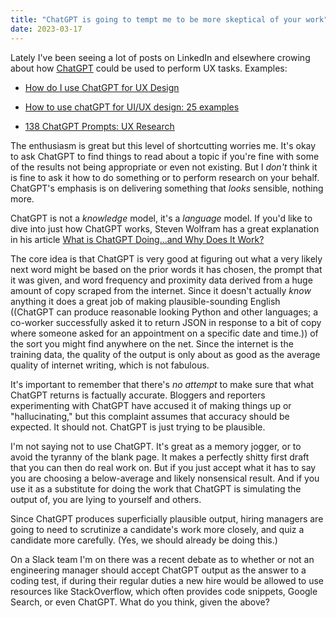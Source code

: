 ```yaml
---
title: "ChatGPT is going to tempt me to be more skeptical of your work"
date: 2023-03-17
---
```


Lately I've been seeing a lot of posts on LinkedIn and elsewhere crowing about how [ChatGPT](https://openai.com/blog/chatgpt) could be used to perform UX tasks. Examples:

- [How do I use ChatGPT for UX Design](https://www.linkedin.com/posts/prasadneurgaonkar_ux-spring-activity-7029496857881976832-0qkn/?utm_source=share&utm_medium=member_desktop)

- [How to use chatGPT for UI/UX design: 25 examples](https://blog.prototypr.io/how-to-use-chatgpt-for-ui-ux-design-25-examples-f7772bea3e70)

- [138 ChatGPT Prompts: UX Research](https://www.linkedin.com/search/results/content/?keywords=CHatGPT%20UX&sid=HvB&update=urn%3Ali%3Afs_updateV2%3A\(urn%3Ali%3Aactivity%3A7025825091179462656%2CBLENDED_SEARCH_FEED%2CEMPTY%2CDEFAULT%2Cfalse\))

The enthusiasm is great but this level of shortcutting worries me. It's okay to ask ChatGPT to find things to read about a topic if you're fine with some of the results not being appropriate or even not existing. But I _don't_ think it is fine to ask it how to do something or to perform research on your behalf. ChatGPT's emphasis is on delivering something that _looks_ sensible, nothing more.

ChatGPT is not a _knowledge_ model, it's a _language_ model. If you'd like to dive into just how ChatGPT works, Steven Wolfram has a great explanation in his article [What is ChatGPT Doing…and Why Does It Work?](https://writings.stephenwolfram.com/2023/02/what-is-chatgpt-doing-and-why-does-it-work/)

The core idea is that ChatGPT is very good at figuring out what a very likely next word might be based on the prior words it has chosen, the prompt that it was given, and word frequency and proximity data derived from a huge amount of copy scraped from the internet. Since it doesn't actually _know_ anything it does a great job of making plausible-sounding English ((ChatGPT can produce reasonable looking Python and other languages; a co-worker successfully asked it to return JSON in response to a bit of copy where someone asked for an appointment on a specific date and time.)) of the sort you might find anywhere on the net. Since the internet is the training data, the quality of the output is only about as good as the average quality of internet writing, which is not fabulous.

It's important to remember that there's _no attempt_ to make sure that what ChatGPT returns is factually accurate. Bloggers and reporters experimenting with ChatGPT have accused it of making things up or "hallucinating," but this complaint assumes that accuracy should be expected. It should not. ChatGPT is just trying to be plausible.

I'm not saying not to use ChatGPT. It's great as a memory jogger, or to avoid the tyranny of the blank page. It makes a perfectly shitty first draft that you can then do real work on. But if you just accept what it has to say you are choosing a below-average and likely nonsensical result. And if you use it as a substitute for doing the work that ChatGPT is simulating the output of, you are lying to yourself and others.

Since ChatGPT produces superficially plausible output, hiring managers are going to need to scrutinize a candidate's work more closely, and quiz a candidate more carefully. (Yes, we should already be doing this.)

On a Slack team I'm on there was a recent debate as to whether or not an engineering manager should accept ChatGPT output as the answer to a coding test, if during their regular duties a new hire would be allowed to use resources like StackOverflow, which often provides code snippets, Google Search, or even ChatGPT. What do you think, given the above?
